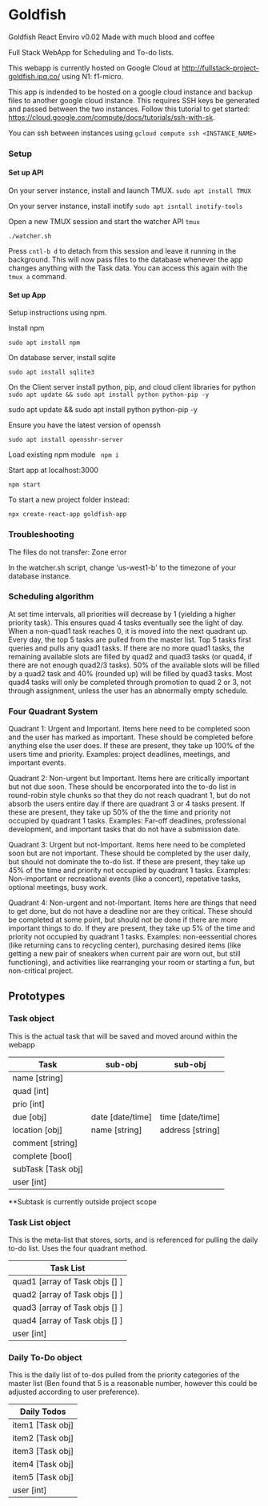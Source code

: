 # Goldfish

Goldfish React Enviro v0.02 Made with much blood and coffee

Full Stack WebApp for Scheduling and To-do lists.

This webapp is currently hosted on Google Cloud at http://fullstack-project-goldfish.ipq.co/ using N1: f1-micro.

This app is indended to be hosted on a google cloud instance and backup files to another google cloud instance. This requires SSH keys be generated and passed between the two instances. 
Follow this tutorial to get started: https://cloud.google.com/compute/docs/tutorials/ssh-with-sk.

You can ssh between instances using 
```gcloud compute ssh <INSTANCE_NAME>```

### Setup ###

#### Set up API ###

On your server instance, install and launch TMUX. 
```sudo apt install TMUX```

On your server instance, install inotify
```sudo apt isntall inotify-tools```

Open a new TMUX session and start the watcher API
```tmux```

```./watcher.sh```

Press `cntl-b d` to detach from this session and leave it running in the background. This will now pass files to the database whenever the app changes anything with the Task data. You can access this again with the `tmux a` command.

#### Set up App ####

Setup instructions using npm.

Install npm

```sudo apt install npm```

On database server, install sqlite

```sudo apt install sqlite3```

On the Client server install python, pip, and cloud client libraries for python
```sudo apt update && sudo apt install python python-pip -y```

sudo apt update && sudo apt install python python-pip -y

Ensure you have the latest version of openssh

```sudo apt install opensshr-server```


Load existing npm module
``` npm i```

Start app at localhost:3000

```npm start```

To start a new project folder instead:

```npx create-react-app goldfish-app```

### Troubleshooting ###

The files do not transfer: Zone error

In the watcher.sh script, change 'us-west1-b' to the timezone of your database instance.

### Scheduling algorithm 

At set time intervals, all priorities will decrease by 1 (yielding a higher priority task). This ensures quad 4 tasks eventually see the light of day. When a non-quad1 task reaches 0, it is moved into the next quadrant up. Every day, the top 5 tasks are pulled from the master list. Top 5 tasks first queries and pulls any quad1 tasks. If there are no more quad1 tasks, the remaining available slots are filled by quad2 and quad3 tasks (or quad4, if there are not enough quad2/3 tasks). 50% of the available slots will be filled by a quad2 task and 40% (rounded up) will be filled by quad3 tasks. Most quad4 tasks will only be completed through promotion to quad 2 or 3, not through assignment, unless the user has an abnormally empty schedule.

### Four Quadrant System

Quadrant 1: Urgent and Important. Items here need to be completed soon and the user has marked as important. These should be completed before anything else the user does. If these are present, they take up 100% of the users time and priority. 
Examples: project deadlines, meetings, and important events.

Quadrant 2: Non-urgent but Important. Items here are critically important but not due soon. These should be encorporated into the to-do list in round-robin style chunks so that they do not reach quadrant 1, but do not absorb the users entire day if there are quadrant 3 or 4 tasks present. If these are present, they take up 50% of the the time and priority not occupied by quadrant 1 tasks. 
Examples: Far-off deadlines, professional development, and important tasks that do not have a submission date.

Quadrant 3: Urgent but not-Important. Items here need to be completed soon but are not important. These should be completed by the user daily, but should not dominate the to-do list. If these are present, they take up 45% of the time and priority not occupied by quadrant 1 tasks. 
Examples: Non-important or recreational events (like a concert), repetative tasks, optional meetings, busy work.

Quadrant 4: Non-urgent and not-Important. Items here are things that need to get done, but do not have a deadline nor are they critical. These should be completed at some point, but should not be done if there are more important things to do. If they are present, they take up 5% of the time and priority not occupied by quadrant 1 tasks. 
Examples: non-eessential chores (like returning cans to recycling center), purchasing desired items (like getting a new pair of sneakers when current pair are worn out, but still functioning), and activities like rearranging your room or starting a fun, but non-critical project. 


## Prototypes

### Task object

This is the actual task that will be saved and moved around within the webapp

| Task | sub-obj | sub-obj |
| --- | --- | --- |
| name [string] | | |
| quad [int] | | |
| prio [int] | | |
| due [obj] | date [date/time] | time [date/time]|
| location [obj]| name [string] | address [string] |
| comment [string] | | |
| complete [bool] | | |
| subTask [Task obj] | | |
| user [int] | | |

**Subtask is currently outside project scope

### Task List object

This is the meta-list that stores, sorts, and is referenced for pulling the daily to-do list. Uses the four quadrant method.

| Task List |
| --- |
| quad1 [array of Task objs [] ] |
| quad2 [array of Task objs [] ] |
| quad3 [array of Task objs [] ] |
| quad4 [array of Task objs [] ] |
| user [int] |

### Daily To-Do object

This is the daily list of to-dos pulled from the priority categories of the master list (Ben found that 5 is a reasonable number, however this could be adjusted according to user preference). 


| Daily Todos |
| --- |
| item1 [Task obj]|
| item2 [Task obj] |
| item3 [Task obj] |
| item4 [Task obj] |
| item5 [Task obj] |
| user [int] | 
